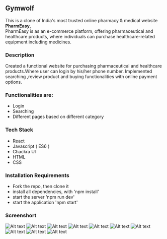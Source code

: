 ## Gymwolf

This is a clone of India's most trusted online pharmacy & medical website **PharmEasy**,  
PharmEasy is as an e-commerce platform, offering pharmaceutical and healthcare products,
where individuals can purchase healthcare-related equipment including medicines.

### Description

Created a functional website for purchasing pharmaceutical and healthcare products.Where user
can login by his/her phone number.
Implemented searching ,review product and buying functionalities with online payment options.

### Functionalities are:

- Login
- Searching
- Different pages based on different category

### Tech Stack

- React
- Javascript ( ES6 )
- Chackra UI
- HTML
- CSS

### Installation Requirements

- Fork the repo, then clone it
- install all dependencies, with 'npm install'
- start the server 'npm run dev'
- start the application 'npm start'

### Screenshort

![Alt text](webPageGymWolf/src/assets/screencapture-127-0-0-1-5173-2023-11-17-20_05_21.png)
![Alt text](webPageGymWolf/src/assets/screencapture-127-0-0-1-5173-about-2023-11-17-20_09_40.png)
![Alt text](webPageGymWolf/src/assets/screencapture-127-0-0-1-5173-contact-2023-11-17-20_10_02.png)
![Alt text](webPageGymWolf/src/assets/screencapture-127-0-0-1-5173-database-2023-11-17-20_08_45.png)
![Alt text](webPageGymWolf/src/assets/screencapture-127-0-0-1-5173-features-2023-11-17-20_07_39.png)
![Alt text](webPageGymWolf/src/assets/screencapture-127-0-0-1-5173-personalTrainer-2023-11-17-20_06_57.png)
![Alt text](webPageGymWolf/src/assets/screencapture-127-0-0-1-5173-pricing-2023-11-17-20_11_30.png)
![Alt text](webPageGymWolf/src/assets/screencapture-127-0-0-1-5173-workoutPlans-2023-11-17-20_14_06.png)
![Alt text](<webPageGymWolf/src/assets/Screenshot 2023-11-17 201248.png>)
![Alt text](<webPageGymWolf/src/assets/Screenshot 2023-11-17 201326.png>)

